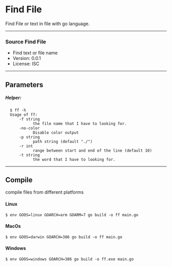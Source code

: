 # Find File #

Find File or text in file with go language.

-----------------------
### Source Find File ###

* Find text or file name 
* Version: 0.0.1
* License: ISC


-----------------------
## Parameters 
##### Helper: 
```
  $ ff -h
  Usage of ff:
	  -f string
	    	the file name that I have to looking for.
	  -no-color
	    	Disable color output
	  -p string
	    	path string (default "./")
	  -r int
	    	range between start and end of the line (default 10)
	  -t string
	    	the word that I have to looking for.
```

-----------------------
## Compile 
 compile files from different platforms

#### Linux 

	$ env GOOS=linux GOARCH=arm GOARM=7 go build -o ff main.go

#### MacOs

	$ env GOOS=darwin GOARCH=386 go build -o ff main.go

#### Windows 
	
	$ env GOOS=windows GOARCH=386 go build -o ff.exe main.go